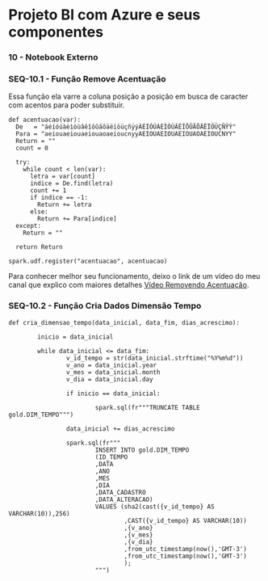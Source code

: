 # Projeto BI com Azure e seus componentes

### 10 - Notebook Externo

### SEQ-10.1 - Função Remove Acentuação

Essa função ela varre a coluna posição a posição em busca de caracter com acentos para poder substituir.

``` {.py3 title="Função Remove Acentuação" linenums=1}
def acentuacao(var):
  De   = "áéíóúàèìòùâêîôûãõäëïöüçñÿýÁÉÍÓÚÀÈÌÒÙÂÊÎÔÛÃÕÄËÏÖÜÇÑŸÝ"
  Para = "aeiouaeiouaeiouaoaeioucnyyAEIOUAEIOUAEIOUAOAEIOUCNYY"
  Return = ""
  count = 0

  try:
    while count < len(var):
      letra = var[count]
      indice = De.find(letra)
      count += 1
      if indice == -1:
        Return += letra
      else:
        Return += Para[indice]
  except:
    Return = ""
    
  return Return

spark.udf.register("acentuacao", acentuacao)
```

Para conhecer melhor seu funcionamento, deixo o link de um vídeo do meu canal que explico com maiores detalhes [Vídeo Removendo Acentuação](https://www.youtube.com/watch?v=Vr3Hq0frAA8&t=68s).

### SEQ-10.2 - Função Cria Dados Dimensão Tempo

``` {.py3 title="Função Criação Dados Dimensão Tempo" linenums=1}
def cria_dimensao_tempo(data_inicial, data_fim, dias_acrescimo):

        inicio = data_inicial

        while data_inicial <= data_fim:
                v_id_tempo = str(data_inicial.strftime("%Y%m%d"))
                v_ano = data_inicial.year
                v_mes = data_inicial.month
                v_dia = data_inicial.day

                if inicio == data_inicial:

                        spark.sql(fr"""TRUNCATE TABLE gold.DIM_TEMPO""")

                data_inicial += dias_acrescimo

                spark.sql(fr"""
                        INSERT INTO gold.DIM_TEMPO 
                        (ID_TEMPO
                        ,DATA
                        ,ANO
                        ,MES
                        ,DIA
                        ,DATA_CADASTRO
                        ,DATA_ALTERACAO) 
                        VALUES (sha2(cast({v_id_tempo} AS VARCHAR(10)),256)
                                ,CAST({v_id_tempo} AS VARCHAR(10))
                                ,{v_ano}
                                ,{v_mes}
                                ,{v_dia}
                                ,from_utc_timestamp(now(),'GMT-3')
                                ,from_utc_timestamp(now(),'GMT-3')
                                );
                        """)

```